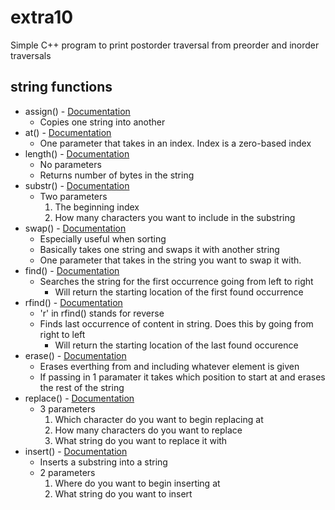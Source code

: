 # extra10
Simple C++ program to print postorder traversal from preorder and inorder traversals

## string functions
* assign() - [Documentation](http://www.cplusplus.com/reference/string/string/assign/)
	* Copies one string into another
* at() - [Documentation](http://www.cplusplus.com/reference/string/string/at/)
	* One parameter that takes in an index. Index is a zero-based index
* length() - [Documentation](http://www.cplusplus.com/reference/string/string/length/)
	* No parameters
	* Returns number of bytes in the string
* substr() - [Documentation](http://www.cplusplus.com/reference/string/string/substr/)
	* Two parameters
		1. The beginning index
		2. How many characters you want to include in the substring
* swap() - [Documentation](http://www.cplusplus.com/reference/string/string/swap/)
	* Especially useful when sorting
	* Basically takes one string and swaps it with another string
	* One parameter that takes in the string you want to swap it with.
* find() - [Documentation](http://www.cplusplus.com/reference/string/string/find/)
	* Searches the string for the first occurrence going from left to right
		* Will return the starting location of the first found occurrence
* rfind() - [Documentation](http://www.cplusplus.com/reference/string/string/rfind/)
	* 'r' in rfind() stands for reverse
	* Finds last occurrence of content in string. Does this by going from right to left
		* Will return the starting location of the last found occurence
* erase() - [Documentation](http://www.cplusplus.com/reference/string/string/erase/)
	* Erases everthing from and including whatever element is given
  * If passing in 1 paramater it takes which position to start at and erases the rest of the string
* replace() - [Documentation](http://www.cplusplus.com/reference/string/string/replace/)
  * 3 parameters
    1. Which character do you want to begin replacing at
    2. How many characters do you want to replace
    3. What string do you want to replace it with
* insert() - [Documentation](http://www.cplusplus.com/reference/string/string/insert/)
	* Inserts a substring into a string
	* 2 parameters
		1. Where do you want to begin inserting at
		2. What string do you want to insert